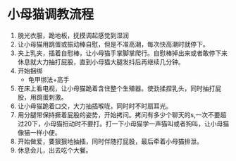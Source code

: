 # 小母猫调教流程
1. 脱光衣服，跪地板，抚摸调起感觉到湿润
2. 让小母猫用跳蛋或振动棒自慰，但是不准高潮，每次快高潮时就停下。
3. 夹上乳夹，插着自慰棒，让小母猫手掌脚掌爬行。自慰棒掉出来或者敢停下来休息就大力抽打屁股，直到小母猫大腿发抖后再继续几分钟。
4. 开始捆绑
    * 龟甲绑法+高手
5. 在床上看电视，让小母猫跪着含住整个生殖器。使劲揉捏乳头，同时抽打屁股，用跳蛋刺激。
6. 让小母猫跪着口交，大力抽插喉咙，同时时不时扇耳光。
7. 用分腿带保持撅着屁股的姿势，开始拷问。拷问有多少个聊天的s,一次不要超过20下，小母猫扭动时不要打。打一下小母猫学一声猫叫或者狗叫，让小母猫像猫一样小便。
8. 开始做爱，要狠狠地抽插，同时伴随打屁股，最后牵着小母猫排泄。
9. 休息会儿，出去吃个大餐。
